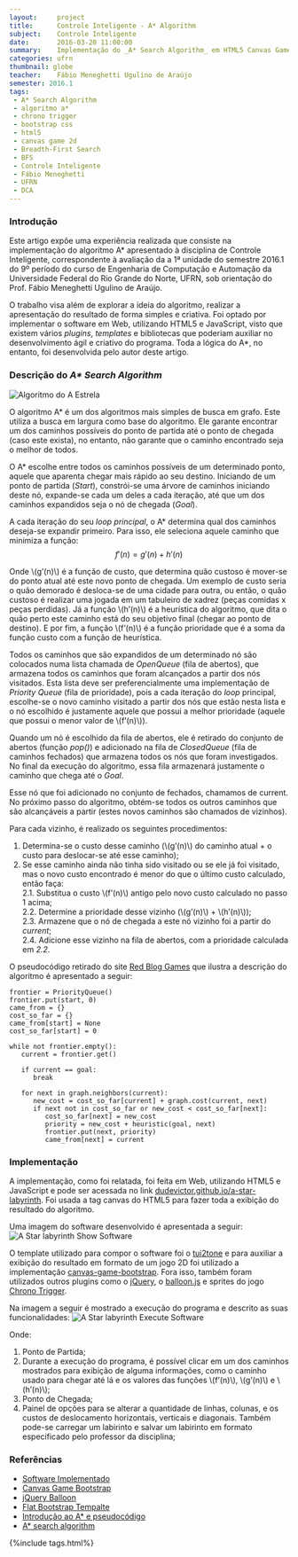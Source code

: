 ```yaml
---
layout:     project
title:      Controle Inteligente - A* Algorithm 
subject:    Controle Inteligente
date:       2016-03-20 11:00:00
summary:    Implementação do _A* Search Algorithm_ em HTML5 Canvas Game 2D e JavaScript, utilizando _sprites_ do _Chrono Trigger_
categories: ufrn
thumbnail: globe
teacher:    Fábio Meneghetti Ugulino de Araújo
semester: 2016.1
tags:
 - A* Search Algorithm
 - algoritmo a*
 - chrono trigger
 - bootstrap css
 - html5
 - canvas game 2d
 - Breadth-First Search
 - BFS
 - Controle Inteligente
 - Fábio Meneghetti
 - UFRN
 - DCA
---
```

### Introdução
Este artigo expõe uma experiência realizada que consiste na implementação do algoritmo A* apresentado à disciplina 
de Controle Inteligente, correspondente à avaliação da a 1ª unidade do semestre 2016.1 do 9º período do curso de 
Engenharia de Computação e Automação da Universidade Federal do Rio Grande do Norte, UFRN, sob orientação do Prof. Fábio Meneghetti Ugulino de Araújo.

O trabalho visa além de explorar a ideia do algoritmo, realizar a apresentação do resultado de forma simples e criativa. 
Foi optado por implementar o software em Web, utilizando HTML5 e JavaScript, visto que existem vários _plugins_, _templates_
 e bibliotecas que poderiam auxiliar no desenvolvimento ágil e criativo do programa. 
 Toda a lógica do A*, no entanto, foi desenvolvida pelo autor deste artigo.
 
### Descrição do _A* Search Algorithm_
![Algoritmo do A Estrela][2]

O algoritmo A* é um dos algoritmos mais simples de busca em grafo. Este utiliza a busca em largura como base do algoritmo. 
Ele garante encontrar um dos caminhos possíveis do ponto de partida até o ponto de chegada (caso este exista), no entanto, 
não garante que o caminho encontrado seja o melhor de todos.

O A* escolhe entre todos os caminhos possíveis de um determinado ponto, aquele que aparenta chegar mais rápido ao seu destino. 
Iniciando de um ponto de partida (_Start_), constrói-se uma árvore de caminhos iniciando deste nó, expande-se cada um deles a cada iteração,
 até que um dos caminhos expandidos seja o nó de chegada (_Goal_).

A cada iteração do seu _loop principal_, o A* determina qual dos caminhos deseja-se expandir primeiro. 
Para isso, ele seleciona aquele caminho que minimiza a função:
$$ f'(n) = g'(n) + h'(n) $$

Onde \\(g’(n)\\) é a função de custo, que determina quão custoso é mover-se do ponto atual até este novo ponto de chegada.
 Um exemplo de custo seria o quão demorado é desloca-se de uma cidade para outra, ou então, o quão custoso é realizar 
 uma jogada em um tabuleiro de xadrez (peças comidas x peças perdidas). Já a função \\(h’(n)\\) é a heurística do algoritmo, 
 que dita o quão perto este caminho está do seu objetivo final (chegar ao ponto de destino). 
 E por fim, a função \\(f’(n)\\) é a função prioridade que é a soma da função custo com a função de heurística.
 
Todos os caminhos que são expandidos de um determinado nó são colocados numa lista chamada de _OpenQueue_ (fila de abertos),
 que armazena todos os caminhos que foram alcançados a partir dos nós visitados. 
 Esta lista deve ser preferencialmente uma implementação de _Priority Queue_ (fila de prioridade), 
 pois a cada iteração do _loop_ principal, escolhe-se o novo caminho visitado a partir dos nós que estão nesta lista 
 e o nó escolhido é justamente aquele que possui a melhor prioridade (aquele que possui o menor valor de \\(f’(n)\\)).
 
Quando um nó é escolhido da fila de abertos, ele é retirado do conjunto de abertos (função _pop()_) e 
adicionado na fila de _ClosedQueue_ (fila de caminhos fechados) que armazena todos os nós que foram investigados.
 No final da execução do algoritmo, essa fila armazenará justamente o caminho que chega até o _Goal_.
 
Esse nó que foi adicionado no conjunto de fechados, chamamos de current. No próximo passo do algoritmo, 
obtém-se todos os outros caminhos que são alcançáveis a partir (estes novos caminhos são chamados de vizinhos).  

Para cada vizinho, é realizado os seguintes procedimentos:

1. Determina-se o custo desse caminho (\\(g’(n)\\) do caminho atual + o custo para deslocar-se até esse caminho);
1. Se esse caminho ainda não tinha sido visitado ou se ele já foi visitado, mas o novo custo encontrado é menor do 
que o último custo calculado, então faça:<br />
    2.1. Substitua o custo \\(f’(n)\\) antigo pelo novo custo calculado no passo 1 acima;<br />
    2.2. Determine a prioridade desse vizinho (\\(g’(n)\\) + \\(h’(n)\\));<br />
    2.3. Armazene que o nó de chegada a este nó vizinho foi a partir do _current_;<br />
    2.4.  Adicione esse vizinho na fila de abertos, com a prioridade calculada em _2.2_.<br />

O pseudocódigo retirado do site [Red Blog Games][3] que ilustra a descrição do algoritmo é apresentado a seguir: 

```
frontier = PriorityQueue()
frontier.put(start, 0)
came_from = {}
cost_so_far = {}
came_from[start] = None
cost_so_far[start] = 0

while not frontier.empty():
   current = frontier.get()

   if current == goal:
      break
   
   for next in graph.neighbors(current):
      new_cost = cost_so_far[current] + graph.cost(current, next)
      if next not in cost_so_far or new_cost < cost_so_far[next]:
         cost_so_far[next] = new_cost
         priority = new_cost + heuristic(goal, next)
         frontier.put(next, priority)
         came_from[next] = current
```

### Implementação

A implementação, como foi relatada, foi feita em Web, utilizando HTML5 e JavaScript 
e pode ser acessada no link [dudevictor.github.io/a-star-labyrinth][1]. Foi usada a tag canvas do HTML5
 para fazer toda a exibição do resultado do algoritmo.
 
Uma imagem do software desenvolvido é apresentada a seguir: 
![A Star labyrinth Show Software][4]

O template utilizado para compor o software foi o [tui2tone][6] e para auxiliar a exibição do 
resultado em formato de um jogo 2D foi utilizado a implementação [canvas-game-bootstrap][7].
 Fora isso, também foram utilizados outros plugins como o [jQuery][8], 
 o [balloon.js][9] e sprites do jogo [Chrono Trigger][10].
 
Na imagem a seguir é mostrado a execução do programa e descrito as suas funcionalidades:
![A Star labyrinth Execute Software][5]

Onde:

1. Ponto de Partida;<br />
1. Durante a execução do programa, é possível clicar em um dos caminhos mostrados para 
    exibição de alguma informações, como o caminho usado para chegar até lá e os valores das 
    funções \\(f’(n)\\), \\(g’(n)\\) e \\(h’(n)\\);<br />
1. Ponto de Chegada;<br />
1. Painel de opções para se alterar a quantidade de linhas, colunas, e os custos de deslocamento 
    horizontais, verticais e diagonais. Também pode-se carregar um labirinto e salvar um 
    labirinto em formato especificado pelo professor da disciplina;<br />


### Referências
* [Software Implementado][1]
* [Canvas Game Bootstrap][7]
* [jQuery Balloon][9]
* [Flat Bootstrap Tempalte][6]
* [Introdução ao A* e pseudocódigo][11]
* [A* search algorithm][12]
 

{%include tags.html%}

[1]: http://dudevictor.github.io/a-star-labyrinth/
[2]: {{site.baseurl}}/assets/controle-inteligente/a-star-algorithm.png
[3]: http://www.redblobgames.com/pathfinding/a-star/introduction.html#astar
[4]: {{site.baseurl}}/assets/controle-inteligente/a-star-labyrinth-show.png
[5]: {{site.baseurl}}/assets/controle-inteligente/a-star-labyrinth-execute.png
[6]: http://tui2tone.github.io/flat-admin-bootstrap-templates/html/
[7]: https://github.com/jlongster/canvas-game-bootstrap
[8]: https://jquery.com/
[9]: http://file.urin.take-uma.net/jquery.balloon.js-Demo.html
[10]: http://www.spriters-resource.com/snes/chronotrigger/
[11]: http://www.redblobgames.com/pathfinding/a-star/introduction.html
[12]: https://en.wikipedia.org/wiki/A*_search_algorithm